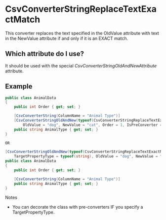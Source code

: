 # CsvConverterStringReplaceTextExactMatch 
This converter replaces the text specified in the OldValue attribute with text in the NewValue attribute if and only if it is an EXACT match.

## Which attribute do I use?
It should be used with the special *CsvConverterStringOldAndNewAttribute* attribute.

## Example 

```c#
public class AnimalData
{
    public int Order { get; set; }

    [CsvConverterString(ColumnName = "Animal Type")]
    [CsvConverterStringOldAndNew(typeof(CsvConverterStringReplaceTextExactMatch),
        OldValue = "dog", NewValue = "cat", Order = 1, IsPreConverter = true)]
    public string AnimalType { get; set; }
}

OR

[CsvConverterStringOldAndNew(typeof(CsvConverterStringReplaceTextExactMatch),
    TargetPropertyType = typeof(string), OldValue = "dog", NewValue = "cat", Order = 2, IsPreConverter = true)]
public class AnimalData
{
    public int Order { get; set; }

    [CsvConverterString(ColumnName = "Animal Type")]
    public string AnimalType { get; set; }
}
```

Notes
- You can decorate the class with pre-converters IF you specify a TargetPropertyType.
